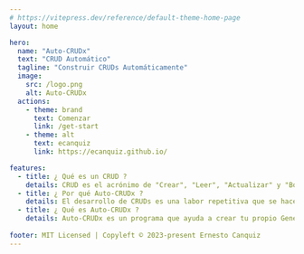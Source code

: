 ```yaml
---
# https://vitepress.dev/reference/default-theme-home-page
layout: home

hero:
  name: "Auto-CRUDx"
  text: "CRUD Automático"
  tagline: "Construir CRUDs Automáticamente"
  image:
    src: /logo.png
    alt: Auto-CRUDx
  actions:
    - theme: brand
      text: Comenzar
      link: /get-start
    - theme: alt
      text: ecanquiz
      link: https://ecanquiz.github.io/

features:
  - title: ¿ Qué es un CRUD ?
    details: CRUD es el acrónimo de "Crear", "Leer", "Actualizar" y "Borrar", (en inglés, Create, Read, Update and Delete), que se usa para referirse a las funciones básicas en bases de datos o la capa de persistencia en un software.
  - title: ¿ Por qué Auto-CRUDx ?
    details: El desarrollo de CRUDs es una labor repetitiva que se hace regularmente en el proceso de desarrollo de software. Una vez definida una estructura estandar, para los típicos CRUDs, es útil una herramienta que los genere automáticamente.
  - title: ¿ Qué es Auto-CRUDx ?
    details: Auto-CRUDx es un programa que ayuda a crear tu propio Generador de CRUDs Automático, según su propio stack de desarrollo y arquitectura particular.
    
footer: MIT Licensed | Copyleft © 2023-present Ernesto Canquiz
---
```


 
 



